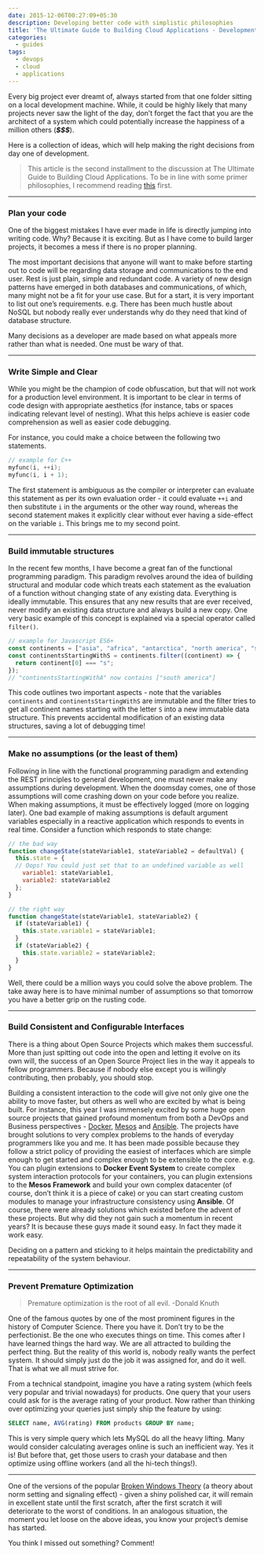 ```yaml
---
date: 2015-12-06T00:27:09+05:30
description: Developing better code with simplistic philosophies
title: 'The Ultimate Guide to Building Cloud Applications - Development'
categories:
  - guides
tags:
  - devops
  - cloud
  - applications
---
```


Every big project ever dreamt of, always started from that one folder sitting on
a local development machine. While, it could be highly likely that many projects
never saw the light of the day, don’t forget the fact that you are the architect
of a system which could potentially increase the happiness of a million others
(***$$$***).

Here is a collection of ideas, which will help making the right decisions from
day one of development.

<!--more-->
> This article is the second installment to the discussion at
> The Ultimate Guide to Building Cloud Applications. To be in line with some
> primer philosophies, I recommend reading
> [this](/devops/ultimate-guide-to-building-cloud-applications) first.

---

### Plan your code
One of the biggest mistakes I have ever made in life is directly jumping into
writing code. Why? Because it is exciting. But as I have come to build larger
projects, it becomes a mess if there is no proper planning.

The most important decisions that anyone will want to make before starting out
to code will be regarding data storage and communications to the end user. Rest
is just plain, simple and redundant code. A variety of new design patterns have
emerged in both databases and communications, of which, many might not be a fit
for your use case. But for a start, it is very important to list out one’s
requirements. e.g. There has been much hustle about NoSQL but nobody really ever
understands why do they need that kind of database structure.

Many decisions as a developer are made based on what appeals more rather than
what is needed. One must be wary of that.

---

### Write Simple and Clear
While you might be the champion of code obfuscation, but that will not work for
a production level environment.  It is important to be clear in terms of code
design with appropriate aesthetics (for instance, tabs or spaces indicating
relevant level of nesting). What this helps achieve is easier code comprehension
as well as easier code debugging.

For instance, you could make a choice between the following two statements.
```c++
// example for C++
myfunc(i, ++i);
myfunc(i, i + 1);
```
The first statement is ambiguous as the compiler or interpreter can evaluate this
statement as per its own evaluation order - it could evaluate `++i` and then
substitute `i` in the arguments or the other way round, whereas the second
statement makes it explicitly clear without ever having a side-effect on the
variable `i`. This brings me to my second point.

---

### Build immutable structures
In the recent few months, I have become a great fan of the functional programming
paradigm. This paradigm revolves around the idea of building structural and modular
code which treats each statement as the evaluation of a function without changing
state of any existing data. Everything is ideally immutable. This ensures that any
new results that are ever received, never modify an existing data structure and
always build a new copy. One very basic example of this concept is explained via
a special operator called `filter()`.

```javascript
// example for Javascript ES6+
const continents = ["asia", "africa", "antarctica", "north america", "south america", "europe", "australasia"];
const continentsStartingWithS = continents.filter((continent) => {
  return continent[0] === "s";
});
// "continentsStartingWithA" now contains ["south america"]
```

This code outlines two important aspects - note that the variables `continents`
and  `continentsStartingWithS` are immutable and the filter tries to get all
continent names starting with the letter `S` into a new immutable data structure.
This prevents accidental modification of an existing data structures, saving a
lot of debugging time!

---

### Make no assumptions (or the least of them)
Following in line with the functional programming paradigm and extending the REST
principles to general development, one must never make any assumptions during
development. When the doomsday comes, one of those assumptions will come crashing
down on your code before you realize. When making assumptions, it must be effectively
logged (more on logging later). One bad example of making assumptions is default
argument variables especially in a reactive application which responds to events
in real time. Consider a function which responds to state change:
```javascript
// the bad way
function changeState(stateVariable1, stateVariable2 = defaultVal) {
  this.state = {
  // Oops! You could just set that to an undefined variable as well
    variable1: stateVariable1,
    variable2: stateVariable2
  };
}

// the right way
function changeState(stateVariable1, stateVariable2) {
  if (stateVariable1) {
    this.state.variable1 = stateVariable1;
  }
  if (stateVariable2) {
    this.state.variable2 = stateVariable2;
  }
}
```

Well, there could be a million ways you could solve the above problem. The take
away here is to have minimal number of assumptions so that tomorrow you have a
better grip on the rusting code.

---

### Build Consistent and Configurable Interfaces
There is a thing about Open Source Projects which makes them successful. More
than just spitting out code into the open and letting it evolve on its own will,
the success of an Open Source Project lies in the way it appeals to fellow programmers.
Because if nobody else except you is willingly contributing, then probably, you
should stop.

Building a consistent interaction to the code will give not only give one the
ability to move faster, but others as well who are excited by what is being built.
For instance, this year I was immensely excited by some huge open source projects
that gained profound momentum from both a DevOps and Business perspectives -
[Docker](https://www.docker.com), [Mesos](https://mesos.apache.org) and
[Ansible](https://www.ansible.com). The projects have brought solutions to very
complex problems to the hands of everyday programmers like you and me. It has been
made possible because they follow a strict policy of providing the easiest of
interfaces which are simple enough to get started and complex enough to be extensible
to the core. e.g. You can plugin extensions to **Docker Event System** to create
complex system interaction protocols for your containers, you can plugin extensions
to the **Mesos Framework** and build your own complex datacenter (of course, don’t
think it is a piece of cake) or you can start creating custom modules to manage
your infrastructure consistency using **Ansible**. Of course, there were already
solutions which existed before the advent of these projects. But why did they not
gain such a momentum in recent years? It is because these guys made it sound easy.
In fact they made it work easy.

Deciding on a pattern and sticking to it helps maintain the predictability and
repeatability of the system behaviour.

---

### Prevent Premature Optimization
> Premature optimization is the root of all evil. -Donald Knuth

One of the famous quotes by one of the most prominent figures in the history of
Computer Science. There you have it. Don’t try to be the perfectionist. Be the one
who executes things on time. This comes after I have learned things the hard way.
We are all attracted to building the perfect thing. But the reality of this world
is, nobody really wants the perfect system. It should simply just do the job it was
assigned for, and do it well. That is what we all must strive for.

From a technical standpoint, imagine you have a rating system (which feels very
popular and trivial nowadays) for products. One query that your users could ask
for is the average rating of your product. Now rather than thinking over optimizing
your queries just simply ship the feature by using:

```sql
SELECT name, AVG(rating) FROM products GROUP BY name;
```

This is very simple query which lets MySQL do all the heavy lifting. Many would
consider calculating averages online is such an inefficient way. Yes it is! But
before that, get those users to crash your database and then optimize using offline
workers (and all the hi-tech things!).

---

One of the versions of the popular [Broken Windows Theory](https://en.wikipedia.org/wiki/Broken_windows_theory)
(a theory about norm setting and signaling effect) - given a shiny polished car,
it will remain in excellent state until the first scratch, after the first scratch
it will deteriorate to the worst of conditions. In an analogous situation, the
moment you let loose on the above ideas, you know your project’s demise has started.

You think I missed out something? Comment!
